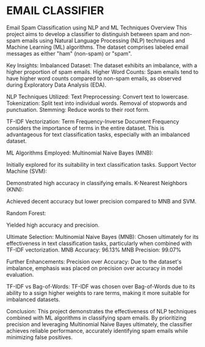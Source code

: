 # EMAIL CLASSIFIER  
Email Spam Classification using NLP and ML Techniques
Overview
This project aims to develop a classifier to distinguish between spam and non-spam emails using Natural Language 
Processing (NLP) techniques and Machine Learning (ML) algorithms. 
The dataset comprises labeled email messages as either "ham" (non-spam) or "spam".


Key Insights:
Imbalanced Dataset: The dataset exhibits an imbalance, with a higher proportion of spam emails.
Higher Word Counts: Spam emails tend to have higher word counts compared to non-spam emails,
as observed during Exploratory Data Analysis (EDA).

NLP Techniques Utilized:
Text Preprocessing:
Convert text to lowercase.
Tokenization: Split text into individual words.
Removal of stopwords and punctuation.
Stemming: Reduce words to their root form.

TF-IDF Vectorization:
Term Frequency-Inverse Document Frequency considers the importance of terms in the entire dataset.
This is advantageous for text classification tasks, especially with an imbalanced dataset.

ML Algorithms Employed:
Multinomial Naive Bayes (MNB):

Initially explored for its suitability in text classification tasks.
Support Vector Machine (SVM):

Demonstrated high accuracy in classifying emails.
K-Nearest Neighbors (KNN):

Achieved decent accuracy but lower precision compared to MNB and SVM.

Random Forest:

Yielded high accuracy and precision.

Ultimate Selection:
Multinomial Naive Bayes (MNB):
Chosen ultimately for its effectiveness in text classification tasks, particularly when combined with TF-IDF vectorization.
MNB Accuracy: 96.13%
MNB Precision: 99.07%

Further Enhancements:
Precision over Accuracy: Due to the dataset's imbalance, emphasis was placed on 
precision over accuracy in model evaluation.

TF-IDF vs Bag-of-Words: TF-IDF was chosen over Bag-of-Words due to its ability to a
ssign higher weights to rare terms, making it more suitable for imbalanced datasets.

Conclusion:
This project demonstrates the effectiveness of NLP techniques combined with ML algorithms in classifying spam emails. By prioritizing precision and leveraging Multinomial Naive Bayes ultimately, the classifier achieves reliable performance, accurately identifying spam emails while minimizing false positives.


